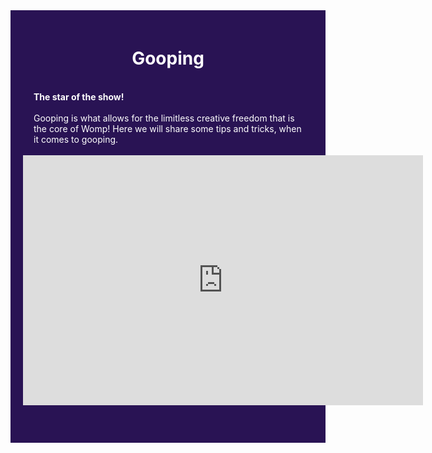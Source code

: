 <div style="background-color: #291354; padding: 20px;">
<div style="background-image: url('./images3d/purplegalaxy.jpg'); background-size: cover; padding: 0.5px; text-align: center;">
    <h1 style="color:white;">Gooping</h1>
</div>

<div style="background-image: url('./images3d/purplegalaxy.jpg'); background-size: cover; background-position: center; padding: 17px;">
    <span style="color:white; font-weight: bold;">The star of the show!</span>
    <br><br>
    <span style="color:white;">Gooping is what allows for the limitless creative freedom that is the core of Womp! Here we will share some tips and tricks, when it comes to gooping.</span>
</div>



<div align="center">
  <iframe width="640" height="400" src="https://www.youtube.com/embed/7sJDhzBP36o" 
          frameborder="0" allow="accelerometer; autoplay; encrypted-media; gyroscope; picture-in-picture" 
          allowfullscreen>
  </iframe>
</div>





<div style="background-color: #291354; padding: 20px;">